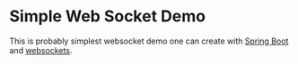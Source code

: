 # Simple Web Socket Demo
This is probably simplest websocket demo one can create with [Spring Boot](https://spring.io/projects/spring-boot) and 
[websockets](https://docs.spring.io/spring-framework/docs/5.0.0.BUILD-SNAPSHOT/spring-framework-reference/html/websocket.html).
